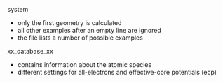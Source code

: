 system 

- only the first geometry is calculated
- all other examples after an empty line are ignored
- the file lists a number of possible examples


xx_database_xx 

- contains information about the atomic species 
- different settings for all-electrons and effective-core potentials (ecp)
